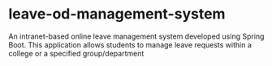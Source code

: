 # leave-od-management-system
An intranet-based online leave management system developed using Spring Boot. This application allows students to manage leave requests within a college or a specified group/department
